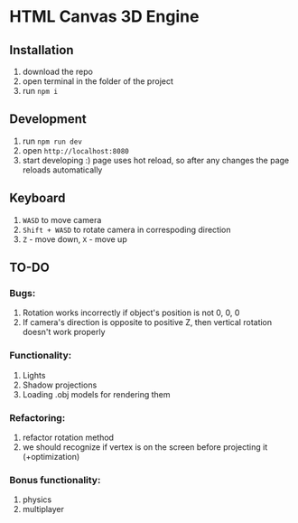 # HTML Canvas 3D Engine

## Installation

1. download the repo
2. open terminal in the folder of the project
3. run `npm i`

## Development

1. run `npm run dev`
2. open `http://localhost:8080`
3. start developing :) page uses hot reload, so after any changes the page reloads automatically

## Keyboard

1. `WASD` to move camera
2. `Shift + WASD` to rotate camera in correspoding direction
3. `Z` - move down, `X` - move up

## TO-DO

### Bugs:
1. Rotation works incorrectly if object's position is not 0, 0, 0
2. If camera's direction is opposite to positive Z, then vertical rotation doesn't work properly

### Functionality:
1. Lights
2. Shadow projections
3. Loading .obj models for rendering them

### Refactoring: 
1. refactor rotation method
2. we should recognize if vertex is on the screen before projecting it (+optimization)

### Bonus functionality:
1. physics
2. multiplayer
